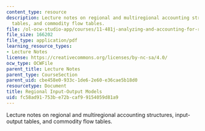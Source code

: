 ```yaml
---
content_type: resource
description: Lecture notes on regional and multiregional accounting structures, input-output
  tables, and commodity flow tables.
file: /ol-ocw-studio-app/courses/11-481j-analyzing-and-accounting-for-regional-economic-growth-spring-2009/fc58ad91753be72bcaf99154059d81a9_MIT11_481Js09_lec16.pdf
file_size: 166202
file_type: application/pdf
learning_resource_types:
- Lecture Notes
license: https://creativecommons.org/licenses/by-nc-sa/4.0/
ocw_type: OCWFile
parent_title: Lecture Notes
parent_type: CourseSection
parent_uid: cbe458e0-933c-1de6-2e60-e36cae5b18d0
resourcetype: Document
title: Regional Input-Output Models
uid: fc58ad91-753b-e72b-caf9-9154059d81a9
---
```

Lecture notes on regional and multiregional accounting structures, input-output tables, and commodity flow tables.